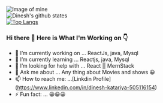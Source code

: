 ![Image of mine](https://pbs.twimg.com/profile_banners/3701587879/1597635871/1500x500)
<br />
![Dinesh's github states](https://github-readme-stats.vercel.app/api?username=Thedineshk24&show_icons=true&theme=ayu-mirage)
<br />
[![Top Langs](https://github-readme-stats.vercel.app/api/top-langs/?username=Thedineshk24)](https://github.com/Thedineshk24/github-readme-stats)


### Hi there 👋 Here is What I'm Working on 👇





- 🔭 I’m currently working on ... ReactJs, java, Mysql
- 🌱 I’m currently learning ... Reactjs, java, Mysql
- 🤔 I’m looking for help with ... React || MernStack
- 💬 Ask me about ... Any thing about Movies and shows 😀
- 📫 How to reach me: ...[Linkdin Profile] (https://www.linkedin.com/in/dinesh-katariya-505116154)
- ⚡ Fun fact: ... 😀😀😀
